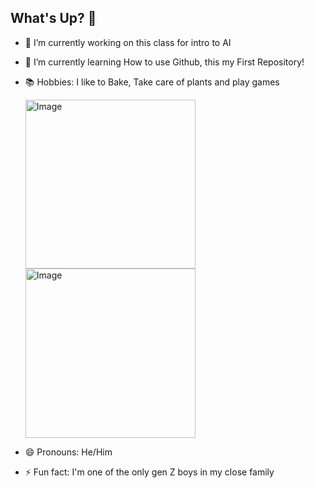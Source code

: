 ## What's Up? 👋

<!--
**Logan-Magana/Logan-Magana** is a ✨ _special_ ✨ repository because its `README.md` (this file) appears on your GitHub profile.

Here are some ideas to get you started:
-->

- 🔭 I’m currently working on this class for intro to AI
- 🌱 I’m currently learning How to use Github, this my First Repository!
- 📚 Hobbies: I like to Bake, Take care of plants and play games

   <img width="272" height="270" alt="Image" src="https://github.com/user-attachments/assets/237a867e-7e95-47b7-9e0a-e099e2cb02c5" />     <img width="272" height="271" alt="Image" src="https://github.com/user-attachments/assets/76024b29-e2f9-44bc-a706-7b98dcfb37fb" />
   
- 😄 Pronouns: He/Him
- ⚡ Fun fact: I'm one of the only gen Z boys in my close family

